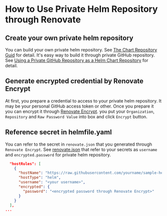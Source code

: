 # How to Use Private Helm Repository through Renovate

## Create your own private helm repository

You can build your own private helm repository. See [The Chart Repository Guid](https://helm.sh/docs/topics/chart_repository/) for detail. It's easy way to build it through private GitHub repository. See [Using a Private GitHub Repository as a Helm Chart Repository](https://dev.to/frosnerd/using-a-private-github-repository-as-a-helm-chart-repository-5fa8) for detail.

## Generate encrypted credential by Renovate Encrypt

At first, you prepare a credential to access to your private helm repository. It may be your personal GitHub access token or other. Once you prepare it you can encrypt it through [Renovate Encrypt](https://app.renovatebot.com/encrypt). you put your `Organization`, `Repository` and `Raw Password Value` into box and click `Encrypt` button.

## Reference secret in helmfile.yaml

You can refer to the secret in `renovate.json` that you generated through `Renovate Encrypt`. See [renovate.json](/renovate.json) that refer to your secrets as `username` and `encrypted.password` for private helm repository.

```json
  "hostRules": [
    {
      "hostName": "https://raw.githubusercontent.com/yourname/sample-helm-repository/main/",
      "hostType": "helm",
      "username": "<your username>",
      "encrypted": {
        "password": "<encrypted password through Renovate Encrypt>"
      }
    }
  ],
...
```
